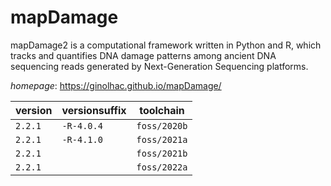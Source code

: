 # mapDamage

mapDamage2 is a computational framework written in Python and     R, which tracks and quantifies DNA damage patterns among ancient DNA     sequencing reads generated by Next-Generation Sequencing platforms.

*homepage*: <https://ginolhac.github.io/mapDamage/>

version | versionsuffix | toolchain
--------|---------------|----------
``2.2.1`` | ``-R-4.0.4`` | ``foss/2020b``
``2.2.1`` | ``-R-4.1.0`` | ``foss/2021a``
``2.2.1`` |  | ``foss/2021b``
``2.2.1`` |  | ``foss/2022a``
